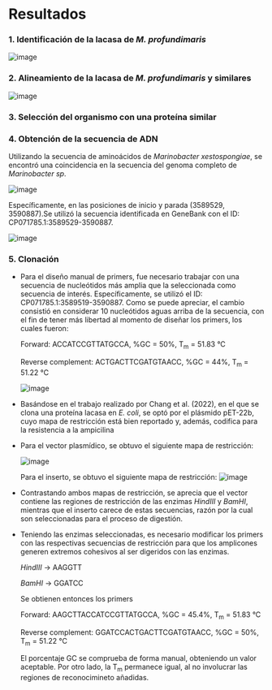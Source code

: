 # Resultados
### 1. Identificación de la lacasa de _M. profundimaris_

![image](https://github.com/user-attachments/assets/e44fdf94-f479-48ae-95be-aa8324fb3b24)

### 2. Alineamiento de la lacasa de _M. profundimaris_ y similares
![image](https://github.com/user-attachments/assets/1e8fc9fe-959c-49d5-a304-0f9d42c66982)

### 3. Selección del organismo con una proteína similar

### 4. Obtención de la secuencia de ADN
Utilizando la secuencia de aminoácidos de _Marinobacter xestospongiae_, se encontró una coincidencia en la secuencia del genoma completo de _Marinobacter sp_.

![image](https://github.com/user-attachments/assets/5b367458-00f0-4393-b17c-e77f24cd86b2)

Específicamente, en las posiciones de inicio y parada (3589529, 3590887).Se utilizó la secuencia identificada en GeneBank con el ID: CP071785.1:3589529-3590887.

![image](https://github.com/user-attachments/assets/5a6ccaa9-36e8-4a8a-9762-55f7f0a04e6a)

### 5. Clonación
- Para el diseño manual de primers, fue necesario trabajar con una secuencia de nucleótidos más amplia que la seleccionada como secuencia de interés. Específicamente, se utilizó el ID: CP071785.1:3589519-3590887. Como se puede apreciar, el cambio consistió en considerar 10 nucleótidos aguas arriba de la secuencia, con el fin de tener más libertad al momento de diseñar los primers, los cuales fueron:

  Forward: ACCATCCGTTATGCCA, %GC = 50%, T<sub>m</sub> = 51.83 °C

  Reverse complement: ACTGACTTCGATGTAACC, %GC = 44%, T<sub>m</sub> = 51.22 °C

  ![image](https://github.com/user-attachments/assets/61fbbdfd-79f1-4598-bff7-2c26b6c5599b)

  
- Basándose en el trabajo realizado por Chang et al. (2022), en el que se clona una proteína lacasa en _E. coli_, se optó por el plásmido pET-22b, cuyo mapa de restricción está bien reportado y, además, codifica para la resistencia a la ampicilina
- Para el vector plasmídico, se obtuvo el siguiente mapa de restricción:
  
  ![image](https://github.com/user-attachments/assets/0c21cd60-daf1-4af8-895c-275f83f5f3a9)
  
  Para el inserto, se obtuvo el siguiente mapa de restricción:
  ![image](https://github.com/user-attachments/assets/7aa43027-88c7-4770-9d0c-93f713b888f4)

- Contrastando ambos mapas de restricción, se aprecia que el vector contiene las regiones de restricción de las enzimas _HindIII_ y _BamHI_, mientras que el inserto carece de estas secuencias, razón por la cual son seleccionadas para el proceso de digestión.
- Teniendo las enzimas seleccionadas, es necesario modificar los primers con las respectivas secuencias de restricción para que los amplicones generen extremos cohesivos al ser digeridos con las enzimas.

  _HindIII_ → AAGGTT

  _BamHI_ → GGATCC

  Se obtienen entonces los primers

  Forward: AAGCTTACCATCCGTTATGCCA, %GC = 45.4%, T<sub>m</sub> = 51.83 °C
  
  Reverse complement: GGATCCACTGACTTCGATGTAACC, %GC = 50%, T<sub>m</sub> = 51.22 °C

  El porcentaje GC se comprueba de forma manual, obteniendo un valor aceptable. Por otro lado, la T<sub>m</sub> permanece igual, al no involucrar las regiones de reconocimineto añadidas. 

